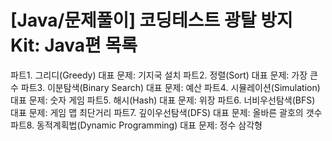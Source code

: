 # [Java/문제풀이] 코딩테스트 광탈 방지 Kit: Java편 목록 
파트1. 그리디(Greedy) 대표 문제: 기지국 설치
파트2. 정렬(Sort) 대표 문제: 가장 큰 수
파트3. 이분탐색(Binary Search) 대표 문제: 예산
파트4. 시뮬레이션(Simulation) 대표 문제: 숫자 게임
파트5. 해시(Hash) 대표 문제: 위장
파트6. 너비우선탐색(BFS) 대표 문제: 게임 맵 최단거리
파트7. 깊이우선탐색(DFS) 대표 문제: 올바른 괄호의 갯수
파트8. 동적계획법(Dynamic Programming) 대표 문제: 정수 삼각형